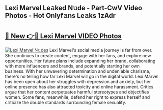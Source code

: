 ## Lexi Marvel Le𝚊ked N𝚞de - Part-CwV Video Photos - Hot Onlyf𝚊ns Le𝚊ks 1zAdr

# <h2><a href="http://ab37356.deff.icu/?id=Lexi+Marvel">🔗 New 👉🔴 Lexi Marvel VIDEO Photos</a></h2>

[![Lexi Marvel N𝚞des](https://i.imgur.com/rIISA9y.gif)](http://ab37356.deff.icu/?id=Lexi+Marvel)
Lexi Marvel's social media journey is far from over. She continues to create content, engage with her fans, and explore new opportunities. Her future plans include expanding her brand, collaborating with more influencers and brands, and potentially starting her own business. With her unwavering determination and undeniable charisma, there's no telling how far Lexi Marvel will go in the digital world. Lexi Marvel has been open about her struggles with depression and anxiety, but her online presence has also attracted toxicity and online harassment. Critics argue that her content perpetuates harmful stereotypes and objectifies women. Some fans, meanwhile, defend her right to express herself and criticize the double standards surrounding female sexuality.
